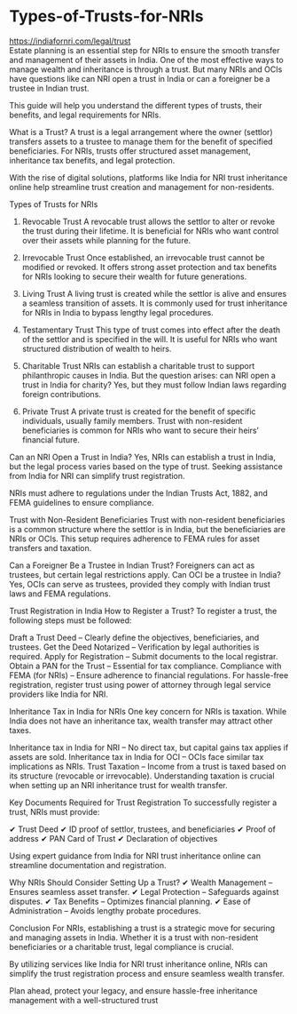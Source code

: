 # Types-of-Trusts-for-NRIs
https://indiafornri.com/legal/trust  
Estate planning is an essential step for NRIs to ensure the smooth transfer and management of their assets in India. One of the most effective ways to manage wealth and inheritance is through a trust. But many NRIs and OCIs have questions like can NRI open a trust in India or can a foreigner be a trustee in Indian trust.

This guide will help you understand the different types of trusts, their benefits, and legal requirements for NRIs.

What is a Trust?
A trust is a legal arrangement where the owner (settlor) transfers assets to a trustee to manage them for the benefit of specified beneficiaries. For NRIs, trusts offer structured asset management, inheritance tax benefits, and legal protection.

With the rise of digital solutions, platforms like India for NRI trust inheritance online help streamline trust creation and management for non-residents.

Types of Trusts for NRIs
1. Revocable Trust
A revocable trust allows the settlor to alter or revoke the trust during their lifetime. It is beneficial for NRIs who want control over their assets while planning for the future.

2. Irrevocable Trust
Once established, an irrevocable trust cannot be modified or revoked. It offers strong asset protection and tax benefits for NRIs looking to secure their wealth for future generations.

3. Living Trust
A living trust is created while the settlor is alive and ensures a seamless transition of assets. It is commonly used for trust inheritance for NRIs in India to bypass lengthy legal procedures.

4. Testamentary Trust
This type of trust comes into effect after the death of the settlor and is specified in the will. It is useful for NRIs who want structured distribution of wealth to heirs.

5. Charitable Trust
NRIs can establish a charitable trust to support philanthropic causes in India. But the question arises: can NRI open a trust in India for charity? Yes, but they must follow Indian laws regarding foreign contributions.

6. Private Trust
A private trust is created for the benefit of specific individuals, usually family members. Trust with non-resident beneficiaries is common for NRIs who want to secure their heirs’ financial future.

Can an NRI Open a Trust in India?
Yes, NRIs can establish a trust in India, but the legal process varies based on the type of trust. Seeking assistance from India for NRI can simplify trust registration.

NRIs must adhere to regulations under the Indian Trusts Act, 1882, and FEMA guidelines to ensure compliance.

Trust with Non-Resident Beneficiaries
Trust with non-resident beneficiaries is a common structure where the settlor is in India, but the beneficiaries are NRIs or OCIs. This setup requires adherence to FEMA rules for asset transfers and taxation.

Can a Foreigner Be a Trustee in Indian Trust?
Foreigners can act as trustees, but certain legal restrictions apply. Can OCI be a trustee in India? Yes, OCIs can serve as trustees, provided they comply with Indian trust laws and FEMA regulations.

Trust Registration in India
How to Register a Trust?
To register a trust, the following steps must be followed:

Draft a Trust Deed – Clearly define the objectives, beneficiaries, and trustees.
Get the Deed Notarized – Verification by legal authorities is required.
Apply for Registration – Submit documents to the local registrar.
Obtain a PAN for the Trust – Essential for tax compliance.
Compliance with FEMA (for NRIs) – Ensure adherence to financial regulations.
For hassle-free registration, register trust using power of attorney through legal service providers like India for NRI.

Inheritance Tax in India for NRIs
One key concern for NRIs is taxation. While India does not have an inheritance tax, wealth transfer may attract other taxes.

Inheritance tax in India for NRI – No direct tax, but capital gains tax applies if assets are sold.
Inheritance tax in India for OCI – OCIs face similar tax implications as NRIs.
Trust Taxation – Income from a trust is taxed based on its structure (revocable or irrevocable).
Understanding taxation is crucial when setting up an NRI inheritance trust for wealth transfer.

Key Documents Required for Trust Registration
To successfully register a trust, NRIs must provide:

✔ Trust Deed
✔ ID proof of settlor, trustees, and beneficiaries
✔ Proof of address
✔ PAN Card of Trust
✔ Declaration of objectives

Using expert guidance from India for NRI trust inheritance online can streamline documentation and registration.

Why NRIs Should Consider Setting Up a Trust?
✔ Wealth Management – Ensures seamless asset transfer.
✔ Legal Protection – Safeguards against disputes.
✔ Tax Benefits – Optimizes financial planning.
✔ Ease of Administration – Avoids lengthy probate procedures.

Conclusion
For NRIs, establishing a trust is a strategic move for securing and managing assets in India. Whether it is a trust with non-resident beneficiaries or a charitable trust, legal compliance is crucial.

By utilizing services like India for NRI trust inheritance online, NRIs can simplify the trust registration process and ensure seamless wealth transfer.

Plan ahead, protect your legacy, and ensure hassle-free inheritance management with a well-structured trust
